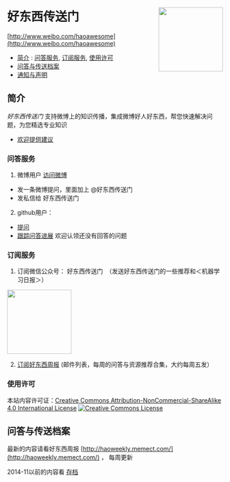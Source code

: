 # <img align="right" width=150 height=150 src="http://u.memect.com/shared/image/hao.png"/>  好东西传送门
[http://www.weibo.com/haoawesome](http://www.weibo.com/haoawesome)
* [简介](README.md#简介) :  [问答服务](README.md#问答服务),   [订阅服务](README.md#订阅服务),   [使用许可](README.md#使用许可) 
* [问答与传送档案](README.md#问答与传送档案)
* [通知与声明](README.md#通知与声明)


## 简介
*好东西传送门* 支持微博上的知识传播，集成微博好人好东西，帮您快速解决问题，为您精选专业知识
* [欢迎提供建议](https://github.com/memect/hao/issues/new)

### 问答服务
1. 微博用户 [访问微博](http://www.weibo.com/haoawesome/)
  * 发一条微博提问，里面加上 @好东西传送门
  * 发私信给 好东西传送门
 
2. github用户：
  * [提问](https://github.com/memect/hao/issues/new)
  * [跟踪问答进展](https://github.com/memect/hao/issues) 欢迎认领还没有回答的问题

### 订阅服务 
1. 订阅微信公众号： 好东西传送门　（发送好东西传送门的一些推荐和＜机器学习日报＞）

<img width=150 height=150 src="http://u.memect.com/shared/image/hao-wechat.jpeg"/>

2. [订阅好东西周报](http://memect.co/n4BNxmj) (邮件列表，每周的问答与资源推荐合集，大约每周五发）

### 使用许可

本站内容许可证：[Creative Commons Attribution-NonCommercial-ShareAlike 4.0 International License](http://creativecommons.org/licenses/by-nc-sa/4.0/)
<a rel="license" href="http://creativecommons.org/licenses/by-nc-sa/4.0/"><img alt="Creative Commons License" style="border-width:0" src="https://i.creativecommons.org/l/by-nc-sa/4.0/88x31.png" /></a>



## 问答与传送档案

最新的内容请看好东西周报 [http://haoweekly.memect.com/](http://haoweekly.memect.com/) ， 每周更新

2014-11以前的内容看 [存档](https://github.com/memect/hao/blob/master/archive-2014.md)
